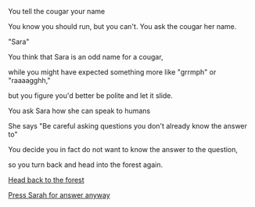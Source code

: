 You tell the cougar your name

You know you should run, but you can't.  You ask the cougar her name.  

"Sara"

You think that Sara is an odd name for a cougar, 

while you might have expected something more like "grrmph" or "raaaagghh,"

but you figure you'd better be polite and let it slide.

You ask Sara how she can speak to humans

She says "Be careful asking questions you don't already know the answer to"

You decide you in fact do not want to know the answer to the question,

so you turn back and head into the forest again.

[Head back to the forest](../forest.md)

[Press Sarah for answer anyway](./press-for-answer/press-for-answer.md)
